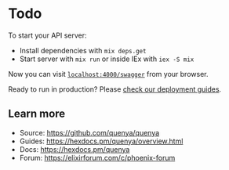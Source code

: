 # Todo

To start your API server:

  * Install dependencies with `mix deps.get`
  * Start server with `mix run` or inside IEx with `iex -S mix`

Now you can visit [`localhost:4000/swagger`](http://localhost:4000/swagger) from your browser.

Ready to run in production? Please [check our deployment guides](https://hexdocs.pm/phoenix/deployment.html).

## Learn more

  * Source: https://github.com/quenya/quenya
  * Guides: https://hexdocs.pm/quenya/overview.html
  * Docs: https://hexdocs.pm/quenya
  * Forum: https://elixirforum.com/c/phoenix-forum
